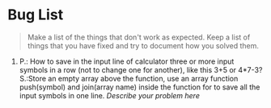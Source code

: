 # Bug List

> Make a list of the things that don't work as expected. Keep a list of things that you have fixed and try to document how you solved them.

1. P.: How to save in the input line of calculator three or more input symbols in a row (not to change one for another), like this 3+5 or 4*7-3? S.:Store an empty array above the function, use an array function push(symbol) and join(array name) inside the function for to save all the input symbols in one line. *Describe your problem here* 

